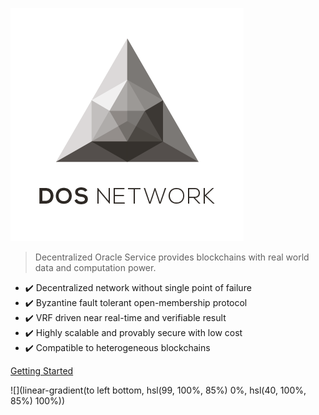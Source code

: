 ![logo](_media/logo-transparent.jpeg)

> Decentralized Oracle Service provides blockchains with real world data and computation power.

* :heavy_check_mark: Decentralized network without single point of failure
* :heavy_check_mark: Byzantine fault tolerant open-membership protocol
* :heavy_check_mark: VRF driven near real-time and verifiable result
* :heavy_check_mark: Highly scalable and provably secure with low cost
* :heavy_check_mark: Compatible to heterogeneous blockchains

[Getting Started](contents/blockchains/ethereum?id=quick-start)

<!-- background image -->
![](linear-gradient(to left bottom, hsl(99, 100%, 85%) 0%, hsl(40, 100%, 85%) 100%))
